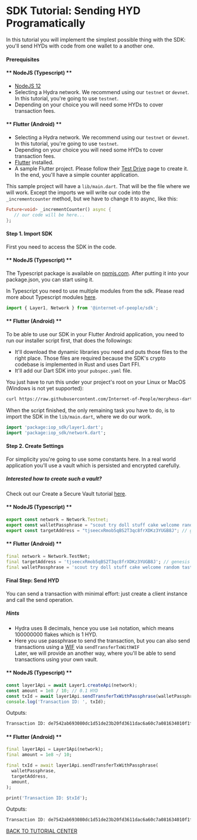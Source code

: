 # SDK Tutorial: Sending HYD Programatically

In this tutorial you will implement the simplest possible thing with the SDK: you'll send HYDs with code from one wallet to a another one.

#### Prerequisites

<!-- tabs:start -->

#### ** NodeJS (Typescript) **

- [NodeJS 12](https://nodejs.org/en/)
- Selecting a Hydra network. We recommend using our `testnet` or `devnet`. In this tutorial, you're going to use `testnet`.
- Depending on your choice you will need some HYDs to cover transaction fees.

#### ** Flutter (Android) **

- Selecting a Hydra network. We recommend using our `testnet` or `devnet`. In this tutorial, you're going to use `testnet`.
- Depending on your choice you will need some HYDs to cover transaction fees.
- [Flutter](https://flutter.dev/docs/get-started/install) installed.
- A sample Flutter project. Please follow their [Test Drive](https://flutter.dev/docs/get-started/test-drive) page to create it. In the end, you'll have a simple counter application.

This sample project will have a `lib/main.dart`.
That will be the file where we will work. Except the imports we will write our code into the `_incrementcounter` method, but we have to change it to async, like this:

```dart
Future<void> _incrementCounter() async {
   // our code will be here...
};
```

<!-- tabs:end -->

#### Step 1. Import SDK

First you need to access the SDK in the code.

<!-- tabs:start -->

#### ** NodeJS (Typescript) **

The Typescript package is available on [npmjs.com](https://www.npmjs.com/package/@internet-of-people/sdk). After putting it into your package.json, you can start using it.

In Typescript you need to use multiple modules from the sdk. Please read more about Typescript modules [here](https://github.com/Internet-of-People/morpheus-ts/tree/master/packages/sdk#Modules).

```typescript
import { Layer1, Network } from '@internet-of-people/sdk';
```

#### ** Flutter (Android) **

To be able to use our SDK in your Flutter Android application, you need to run our installer script first, that does the followings:

- It'll download the dynamic libraries you need and puts those files to the right place. Those files are required because the SDK's crypto codebase is implemented in Rust and uses Dart FFI.
- It'll add our Dart SDK into your `pubspec.yaml` file.

You just have to run this under your project's root on your Linux or MacOS (Windows is not yet supported):
```bash
curl https://raw.githubusercontent.com/Internet-of-People/morpheus-dart/master/tool/init-flutter-android.sh | sh
```

When the script finished, the only remaining task you have to do, is to import the SDK in the `lib/main.dart`, where we do our work.

```dart
import 'package:iop_sdk/layer1.dart';
import 'package:iop_sdk/network.dart';
```

<!-- tabs:end -->

#### Step 2. Create Settings

<div class="row no-gutters">
    <div class="col-6 pr-3">
        For simplicity you're going to use some constants here. In a real world application you'll use a vault which is persisted and encrypted carefully.
    </div>
    <div class="col-6">
        <div class="alert alert-info">
            <h5><strong>Interested how to create such a vault?</strong></h5>
            Check out our Create a Secure Vault tutorial <a href="/#/sdk/tutorial_create_vault">here</a>.
        </div>
    </div>
</div>

 <!-- tabs:start -->

#### ** NodeJS (Typescript) **

```typescript
export const network = Network.Testnet;
export const walletPassphrase = "scout try doll stuff cake welcome random taste load town clerk ostrich";
export const targetAddress = "tjseecxRmob5qBS2T3qc8frXDKz3YUGB8J"; // genesis
```

#### ** Flutter (Android) **

```dart
final network = Network.TestNet;
final targetAddress = 'tjseecxRmob5qBS2T3qc8frXDKz3YUGB8J'; // genesis
final walletPassphrase = 'scout try doll stuff cake welcome random taste load town clerk ostrich';
```

<!-- tabs:end -->

#### Final Step: Send HYD

<div class="row no-gutters">
    <div class="col-6 pr-3">
        You can send a transaction with minimal effort: just create a client instance and call the send operation.
    </div>
    <div class="col-6">
        <div class="alert alert-info pb-0 mb-0">
            <h5>Hints</h5>
            <ul>
                <li>Hydra uses 8 decimals, hence you use <code>1e8</code> notation, which means 100000000 flakes which is 1 HYD.</li>
                <li>Here you use passphrase to send the transaction, but you can also send transactions using a <a href="https://en.bitcoin.it/wiki/Wallet_import_format#:~:text=Wallet%20Import%20Format%20(WIF%2C%20also,gobittest.appspot.com%2FPrivateKey" target="_blank">WIF</a> via <code>sendTransferTxWithWIF</code><br>Later, we will provide an another way, where you'll be able to send transactions using your own vault.</li>
            </ul>
        </div>
    </div>
</div>

<!-- tabs:start -->

#### ** NodeJS (Typescript) **

```typescript
const layer1Api = await Layer1.createApi(network);
const amount = 1e8 / 10; // 0.1 HYD
const txId = await layer1Api.sendTransferTxWithPassphrase(walletPassphrase, targetAddress, BigInt(amount)); 
console.log('Transaction ID: ', txId);
```

Outputs:
```bash
Transaction ID: de7542ab693080dc1d51de23b20fd3611dac6a60c7a081634010f1f4aa413547
```

#### ** Flutter (Android) **

```dart
final layer1Api = Layer1Api(network);
final amount = 1e8 ~/ 10;

final txId = await layer1Api.sendTransferTxWithPassphrase(
  walletPassphrase,
  targetAddress,
  amount,
);

print('Transaction ID: $txId');
```

Outputs:
```bash
Transaction ID: de7542ab693080dc1d51de23b20fd3611dac6a60c7a081634010f1f4aa413547
```

<!-- tabs:end -->

<a href="/#/sdk/dac?id=tutorial-center" class="btn btn-sm btn-primary mt-5">BACK TO TUTORIAL CENTER</a>